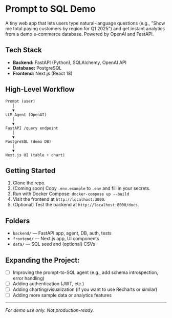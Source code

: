 # Prompt to SQL Demo

A tiny web app that lets users type natural-language questions (e.g., "Show me total paying customers by region for Q1 2025") and get instant analytics from a demo e-commerce database. Powered by OpenAI and FastAPI.

## Tech Stack
- **Backend:** FastAPI (Python), SQLAlchemy, OpenAI API
- **Database:** PostgreSQL
- **Frontend:** Next.js (React 18)

## High-Level Workflow
```
Prompt (user)
   │
   ▼
LLM Agent (OpenAI)
   │
   ▼
FastAPI /query endpoint
   │
   ▼
PostgreSQL (demo DB)
   │
   ▼
Next.js UI (table + chart)
```

## Getting Started
1. Clone the repo.
2. (Coming soon) Copy `.env.example` to `.env` and fill in your secrets.
3. Run with Docker Compose: `docker-compose up --build`
4. Visit the frontend at `http://localhost:3000`.
5. (Optional) Test the backend at `http://localhost:8000/docs`.

## Folders
- `backend/` — FastAPI app, agent, DB, auth, tests
- `frontend/` — Next.js app, UI components
- `data/` — SQL seed and (optional) CSVs

## Expanding the Project:

- [ ] Improving the prompt-to-SQL agent (e.g., add schema introspection, error handling)
- [ ] Adding authentication (JWT, etc.)
- [ ] Adding charting/visualization (if you want to use Recharts or similar)
- [ ] Adding more sample data or analytics features

---
*For demo use only. Not production-ready.* 